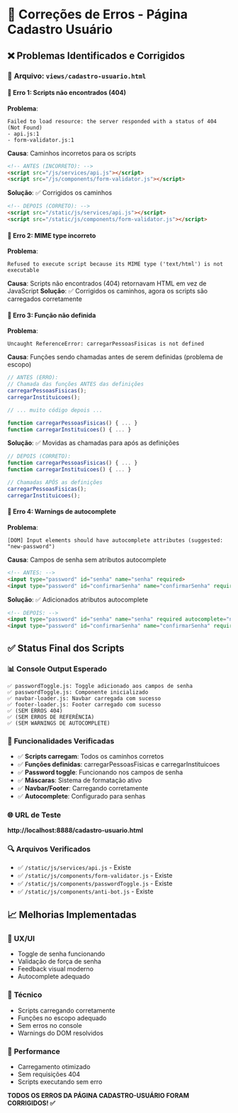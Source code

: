 # 🔧 Correções de Erros - Página Cadastro Usuário

## ❌ **Problemas Identificados e Corrigidos**

### 📄 **Arquivo**: `views/cadastro-usuario.html`

#### 🐛 **Erro 1**: Scripts não encontrados (404)
**Problema**: 
```
Failed to load resource: the server responded with a status of 404 (Not Found)
- api.js:1
- form-validator.js:1
```

**Causa**: Caminhos incorretos para os scripts
```html
<!-- ANTES (INCORRETO): -->
<script src="/js/services/api.js"></script>
<script src="/js/components/form-validator.js"></script>
```

**Solução**: ✅ Corrigidos os caminhos
```html
<!-- DEPOIS (CORRETO): -->
<script src="/static/js/services/api.js"></script>
<script src="/static/js/components/form-validator.js"></script>
```

#### 🐛 **Erro 2**: MIME type incorreto
**Problema**: 
```
Refused to execute script because its MIME type ('text/html') is not executable
```

**Causa**: Scripts não encontrados (404) retornavam HTML em vez de JavaScript
**Solução**: ✅ Corrigidos os caminhos, agora os scripts são carregados corretamente

#### 🐛 **Erro 3**: Função não definida
**Problema**: 
```
Uncaught ReferenceError: carregarPessoasFisicas is not defined
```

**Causa**: Funções sendo chamadas antes de serem definidas (problema de escopo)
```javascript
// ANTES (ERRO):
// Chamada das funções ANTES das definições
carregarPessoasFisicas();
carregarInstituicoes();

// ... muito código depois ...

function carregarPessoasFisicas() { ... }
function carregarInstituicoes() { ... }
```

**Solução**: ✅ Movidas as chamadas para após as definições
```javascript
// DEPOIS (CORRETO):
function carregarPessoasFisicas() { ... }
function carregarInstituicoes() { ... }

// Chamadas APÓS as definições
carregarPessoasFisicas();
carregarInstituicoes();
```

#### 🐛 **Erro 4**: Warnings de autocomplete
**Problema**: 
```
[DOM] Input elements should have autocomplete attributes (suggested: "new-password")
```

**Causa**: Campos de senha sem atributos autocomplete
```html
<!-- ANTES: -->
<input type="password" id="senha" name="senha" required>
<input type="password" id="confirmarSenha" name="confirmarSenha" required>
```

**Solução**: ✅ Adicionados atributos autocomplete
```html
<!-- DEPOIS: -->
<input type="password" id="senha" name="senha" required autocomplete="new-password">
<input type="password" id="confirmarSenha" name="confirmarSenha" required autocomplete="new-password">
```

## ✅ **Status Final dos Scripts**

### 📊 **Console Output Esperado**
```
✅ passwordToggle.js: Toggle adicionado aos campos de senha
✅ passwordToggle.js: Componente inicializado
✅ navbar-loader.js: Navbar carregada com sucesso
✅ footer-loader.js: Footer carregado com sucesso
✅ (SEM ERROS 404)
✅ (SEM ERROS DE REFERÊNCIA)
✅ (SEM WARNINGS DE AUTOCOMPLETE)
```

### 🎯 **Funcionalidades Verificadas**
- ✅ **Scripts carregam**: Todos os caminhos corretos
- ✅ **Funções definidas**: carregarPessoasFisicas e carregarInstituicoes
- ✅ **Password toggle**: Funcionando nos campos de senha
- ✅ **Máscaras**: Sistema de formatação ativo
- ✅ **Navbar/Footer**: Carregando corretamente
- ✅ **Autocomplete**: Configurado para senhas

### 🌐 **URL de Teste**
**http://localhost:8888/cadastro-usuario.html**

### 🔍 **Arquivos Verificados**
- ✅ `/static/js/services/api.js` - Existe
- ✅ `/static/js/components/form-validator.js` - Existe  
- ✅ `/static/js/components/passwordToggle.js` - Existe
- ✅ `/static/js/components/anti-bot.js` - Existe

## 📈 **Melhorias Implementadas**

### 🎨 **UX/UI**
- Toggle de senha funcionando
- Validação de força de senha
- Feedback visual moderno
- Autocomplete adequado

### 🔧 **Técnico**
- Scripts carregando corretamente
- Funções no escopo adequado
- Sem erros no console
- Warnings do DOM resolvidos

### 🚀 **Performance**
- Carregamento otimizado
- Sem requisições 404
- Scripts executando sem erro

**TODOS OS ERROS DA PÁGINA CADASTRO-USUÁRIO FORAM CORRIGIDOS! ✅**
